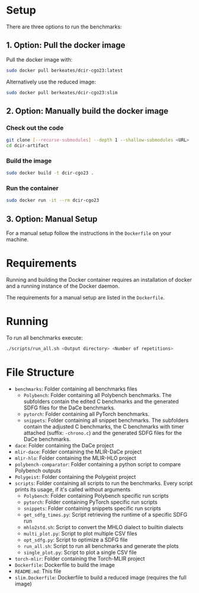# Setup

There are three options to run the benchmarks:

## 1. Option: Pull the docker image
Pull the docker image with:
```sh
sudo docker pull berkeates/dcir-cgo23:latest
```

Alternatively use the reduced image:
```sh
sudo docker pull berkeates/dcir-cgo23:slim
```

## 2. Option: Manually build the docker image
### Check out the code
```sh
git clone [--recurse-submodules] --depth 1 --shallow-submodules <URL>
cd dcir-artifact
```
### Build the image
```sh
sudo docker build -t dcir-cgo23 .
```
### Run the container
```sh
sudo docker run -it --rm dcir-cgo23
```

## 3. Option: Manual Setup
For a manual setup follow the instructions in the `Dockerfile` on your machine.

# Requirements
Running and building the Docker container requires an installation of docker
and a running instance of the Docker daemon.

The requirements for a manual setup are listed in the `Dockerfile`.

# Running

To run all benchmarks execute:
```sh
./scripts/run_all.sh <Output directory> <Number of repetitions>
```

# File Structure
- `benchmarks`: Folder containing all benchmarks files
  - `Polybench`: Folder containing all Polybench benchmarks. The subfolders contain the edited C benchmarks and the generated SDFG files for the DaCe benchmarks.
  - `pytorch`: Folder containing all PyTorch benchmarks.
  - `snippets`: Folder containing all snippet benchmarks. The subfolders contain the adjusted C benchmarks, the C benchmarks with timer attached (suffix: `-chrono.c`) and the generated SDFG files for the DaCe benchmarks.
- `dace`: Folder containing the DaCe project
- `mlir-dace`: Folder containing the MLIR-DaCe project
- `mlir-hlo`: Folder containing the MLIR-HLO project
- `polybench-comparator`: Folder containing a python script to compare Polybench outputs
- `Polygeist`: Folder containing the Polygeist project
- `scripts`: Folder containing all scripts to run the benchmarks. Every script prints its usage, if it's called without arguments
  - `Polybench`: Folder containing Polybench specific run scripts
  - `pytorch`: Folder containing PyTorch specific run scripts
  - `snippets`: Folder containing snippets specific run scripts
  - `get_sdfg_times.py`: Script retrieving the runtime of a specific SDFG run
  - `mhlo2std.sh`: Script to convert the MHLO dialect to builtin dialects
  - `multi_plot.py`: Script to plot multiple CSV files
  - `opt_sdfg.py`: Script to optimize a SDFG file
  - `run_all.sh`: Script to run all benchmarks and generate the plots
  - `single_plot.py`: Script to plot a single CSV file
- `torch-mlir`: Folder containing the Torch-MLIR project
- `Dockerfile`: Dockerfile to build the image
- `README.md`: This file
- `slim.Dockerfile`: Dockerfile to build a reduced image (requires the full image)
